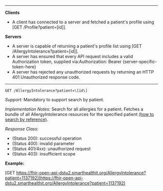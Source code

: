 



-------------------------

**Clients**

-   A client has connected to a server and fetched a patient's profile using [GET /Profile?patient=\[id]\].

**Servers**

-   A server is capable of returning a patient's profile list using [GET /AllergyIntolerance?patient=\[id]\].
-   A server has ensured that every API request includes a valid Authorization token, supplied via:Authorization: Bearer {server-specific-token-here}
-   A server has rejected any unauthorized requests by returning an HTTP 401 Unauthorized response code.

-----------

`GET /AllergyIntolerance?patient=\[id\]`

*Support:* Mandatory to support search by patient.

*Implementation Notes:* Search for all allergies for a patient. Fetches a bundle of all AllergyIntolerance resources for the specified patient [(how to search by reference)].

*Response Class:*

-   (Status 200): successful operation
-   (Status 400): invalid parameter
-   (Status 401/4xx): unauthorized request
-   (Status 403): insufficient scope

**Example:**

[GET https://fhir-open-api-dstu2.smarthealthit.org/AllergyIntolerance?patient=1137192](https://fhir-open-api-dstu2.smarthealthit.org/AllergyIntolerance?patient=1137192)


  [(how to search by reference)]: http://build.fhir.org/search.html#reference
  [`https://fhir-open-api-dstu2.smarthealthit.org/AllergyIntolerance?patient=1137192`]: https://fhir-open-api-dstu2.smarthealthit.org/AllergyIntolerance?patient=1137192
  [(how to search by token)]: http://build.fhir.org/search.html#token
  [Composite Search Parameters]: http://build.fhir.org/search.html#combining
  [`https://fhir-open-api-dstu2.smarthealthit.org/AllergyIntolerance?patient=1137192&status=active,unconfirmed,confirmed`]: https://fhir-open-api-dstu2.smarthealthit.org/AllergyIntolerance?patient=1137192&status=active,unconfirmed,confirmed
